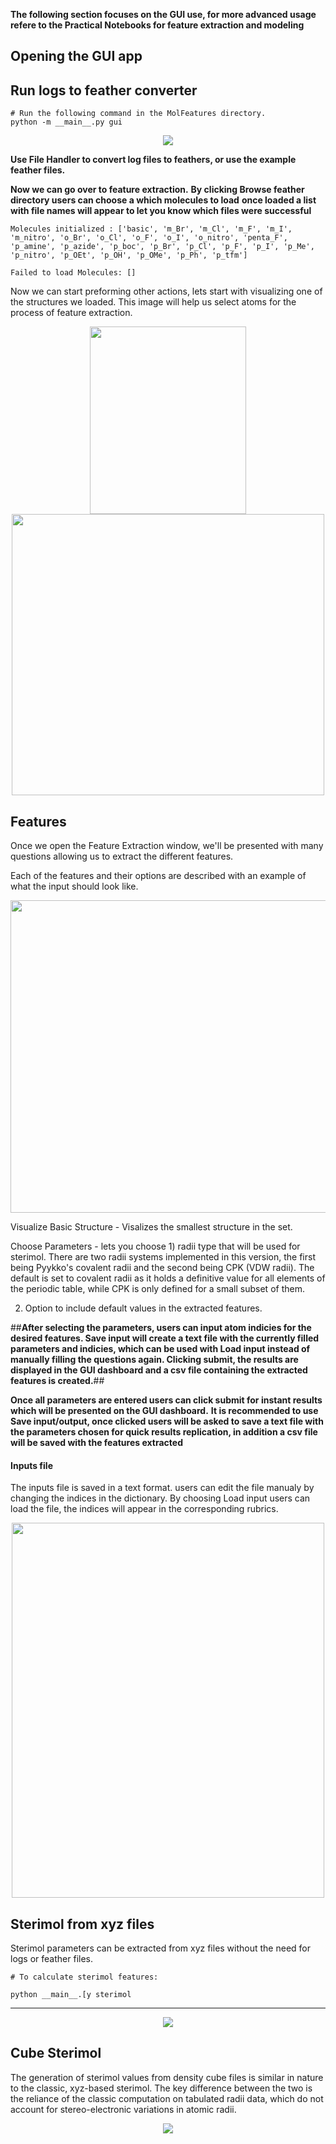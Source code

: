 **The following section focuses on the GUI use, for more advanced usage refere to the Practical Notebooks for feature extraction and modeling**

## Opening the GUI app



## Run logs to feather converter





```
# Run the following command in the MolFeatures directory. 
python -m __main__.py gui
```

<center><img src="figures/gui_main.png" class="center"></center>

**Use File Handler to convert log files to feathers, or use the example feather files.**

**Now we can go over to feature extraction.**
**By clicking Browse feather directory users can choose a which molecules to load**
**once loaded a list with file names will appear to let you know which files were successful**

```
Molecules initialized : ['basic', 'm_Br', 'm_Cl', 'm_F', 'm_I', 'm_nitro', 'o_Br', 'o_Cl', 'o_F', 'o_I', 'o_nitro', 'penta_F', 'p_amine', 'p_azide', 'p_boc', 'p_Br', 'p_Cl', 'p_F', 'p_I', 'p_Me', 'p_nitro', 'p_OEt', 'p_OH', 'p_OMe', 'p_Ph', 'p_tfm']

Failed to load Molecules: []
```

Now we can start preforming other actions, lets start with visualizing one of the structures we loaded.
This image will help us select atoms for the process of feature extraction.

<center><img src="figures/visualize.jpg" width="250" height="300"></center>

<center><img src="figures/molvisualizer.png" width="500" height="450"></center>

## Features

Once we open the Feature Extraction window, we'll be presented with many questions allowing us to extract the different features.

Each of the features and their options are described with an example of what the input should look like.

<center><img src="figures/feature_extraction_choose_parameters.png" width="800" height="500"></center>

Visualize Basic Structure - Visalizes the smallest structure in the set.

Choose Parameters - lets you choose 1) radii type that will be used for sterimol.
There are two radii systems implemented in this version, the first being Pyykko's covalent radii and the second being CPK (VDW radii). The default is set to covalent radii as it holds a definitive value for all elements of the periodic table, while CPK is only defined for a small subset of them.

2) Option to include default values in the extracted features.

##**After selecting the parameters, users can input atom indicies for the desired features.
Save input will create a text file with the currently filled parameters and indicies, which can be used with Load input instead of manually filling the questions again.
Clicking submit, the results are displayed in the GUI dashboard and a csv file containing the extracted features is created.**##

**Once all parameters are entered users can click submit for instant results which will be presented on the GUI dashboard.**
**It is recommended to use Save input/output, once clicked users will be asked to save a text file with the parameters chosen for quick results replication,
in addition a csv file will be saved with the features extracted**

#### Inputs file 

The inputs file is saved in a text format. users can edit the file manualy by changing the indices in the dictionary.
By choosing Load input users can load the file, the indices will appear in the corresponding rubrics.

<center><img src="figures/input_example.png" width="500" height="600"></center>




## Sterimol from xyz files 

Sterimol parameters can be extracted from xyz files without the need for logs or feather files.

```
# To calculate sterimol features:

python __main__.[y sterimol
```
***
<center><img src="figures/sterimol_cmd.jpg" class="center"></center>

## Cube Sterimol

The generation of sterimol values from density cube files is similar in nature to the classic, xyz-based sterimol. The key difference between the two is the reliance of the classic computation on tabulated radii data, which do not account for stereo-electronic variations in atomic radii.

<center><img src="figures/cube_sterimol.jpg" class="center"></center>
